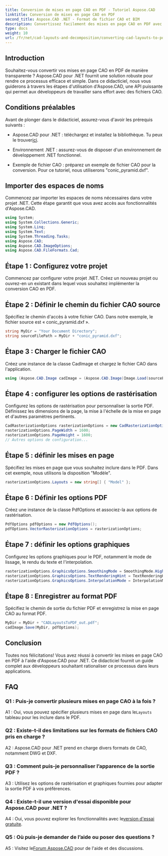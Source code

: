 ```yaml
---
title: Conversion de mises en page CAO en PDF - Tutoriel Aspose.CAD
linktitle: Conversion de mises en page CAO en PDF
second_title: Aspose.CAD .NET - Format de fichier CAO et BIM
description: Convertissez facilement des mises en page CAO en PDF avec Aspose.CAD pour .NET. Suivez notre guide étape par étape pour une intégration transparente.
type: docs
weight: 10
url: /fr/net/cad-layouts-and-decomposition/converting-cad-layouts-to-pdf/
---
```

## Introduction

Souhaitez-vous convertir vos mises en page CAO en PDF de manière transparente ? Aspose.CAD pour .NET fournit une solution robuste pour rendre ce processus efficace et simple. Dans ce didacticiel, nous vous guiderons à travers les étapes d'utilisation d'Aspose.CAD, une API puissante qui permet aux développeurs de travailler sans effort avec des fichiers CAO.

## Conditions préalables

Avant de plonger dans le didacticiel, assurez-vous d'avoir les prérequis suivants :

-  Aspose.CAD pour .NET : téléchargez et installez la bibliothèque. Tu peux le trouver[ici](https://releases.aspose.com/cad/net/).

- Environnement .NET : assurez-vous de disposer d'un environnement de développement .NET fonctionnel.

- Exemple de fichier CAO : préparez un exemple de fichier CAO pour la conversion. Pour ce tutoriel, nous utiliserons "conic_pyramid.dxf".

## Importer des espaces de noms

Commencez par importer les espaces de noms nécessaires dans votre projet .NET. Cette étape garantit que vous avez accès aux fonctionnalités d'Aspose.CAD.

```csharp
using System;
using System.Collections.Generic;
using System.Linq;
using System.Text;
using System.Threading.Tasks;
using Aspose.CAD;
using Aspose.CAD.ImageOptions;
using Aspose.CAD.FileFormats.Cad;
```

## Étape 1 : Configurez votre projet

Commencez par configurer votre projet .NET. Créez un nouveau projet ou ouvrez-en un existant dans lequel vous souhaitez implémenter la conversion CAO en PDF.

## Étape 2 : Définir le chemin du fichier CAO source

Spécifiez le chemin d'accès à votre fichier CAO. Dans notre exemple, le fichier source est « conic_pyramid.dxf ».

```csharp
string MyDir = "Your Document Directory";
string sourceFilePath = MyDir + "conic_pyramid.dxf";
```

## Étape 3 : Charger le fichier CAO

Créez une instance de la classe CadImage et chargez le fichier CAO dans l'application.

```csharp
using (Aspose.CAD.Image cadImage = (Aspose.CAD.Image)Image.Load(sourceFilePath))
```

## Étape 4 : configurer les options de rastérisation

Configurez les options de rastérisation pour personnaliser la sortie PDF. Définissez les dimensions de la page, la mise à l'échelle de la mise en page et d'autres paramètres pertinents.

```csharp
CadRasterizationOptions rasterizationOptions = new CadRasterizationOptions();
rasterizationOptions.PageWidth = 1600;
rasterizationOptions.PageHeight = 1600;
// Autres options de configuration...
```

## Étape 5 : définir les mises en page

Spécifiez les mises en page que vous souhaitez inclure dans le PDF. Dans cet exemple, nous utilisons la disposition "Modèle".

```csharp
rasterizationOptions.Layouts = new string[] { "Model" };
```

## Étape 6 : Définir les options PDF

Créez une instance de la classe PdfOptions et associez-la aux options de rastérisation.

```csharp
PdfOptions pdfOptions = new PdfOptions();
pdfOptions.VectorRasterizationOptions = rasterizationOptions;
```

## Étape 7 : définir les options graphiques

Configurez les options graphiques pour le PDF, notamment le mode de lissage, le rendu du texte et l'interpolation.

```csharp
rasterizationOptions.GraphicsOptions.SmoothingMode = SmoothingMode.HighQuality;
rasterizationOptions.GraphicsOptions.TextRenderingHint = TextRenderingHint.AntiAliasGridFit;
rasterizationOptions.GraphicsOptions.InterpolationMode = InterpolationMode.HighQualityBicubic;
```

## Étape 8 : Enregistrer au format PDF

Spécifiez le chemin de sortie du fichier PDF et enregistrez la mise en page CAO au format PDF.

```csharp
MyDir = MyDir + "CADLayoutsToPDF_out.pdf";
cadImage.Save(MyDir, pdfOptions);
```

## Conclusion

Toutes nos félicitations! Vous avez réussi à convertir les mises en page CAO en PDF à l'aide d'Aspose.CAD pour .NET. Ce didacticiel fournit un guide complet aux développeurs souhaitant rationaliser ce processus dans leurs applications.

## FAQ

### Q1 : Puis-je convertir plusieurs mises en page CAO à la fois ?

 A1 : Oui, vous pouvez spécifier plusieurs mises en page dans le`Layouts` tableau pour les inclure dans le PDF.

### Q2 : Existe-t-il des limitations sur les formats de fichiers CAO pris en charge ?

A2 : Aspose.CAD pour .NET prend en charge divers formats de CAO, notamment DWG et DXF.

### Q3 : Comment puis-je personnaliser l’apparence de la sortie PDF ?

A3 : Utilisez les options de rastérisation et graphiques fournies pour adapter la sortie PDF à vos préférences.

### Q4 : Existe-t-il une version d'essai disponible pour Aspose.CAD pour .NET ?

 A4 : Oui, vous pouvez explorer les fonctionnalités avec le[version d'essai gratuite](https://releases.aspose.com/).

### Q5 : Où puis-je demander de l’aide ou poser des questions ?

 A5 : Visitez le[Forum Aspose.CAD](https://forum.aspose.com/c/cad/19) pour de l'aide et des discussions.